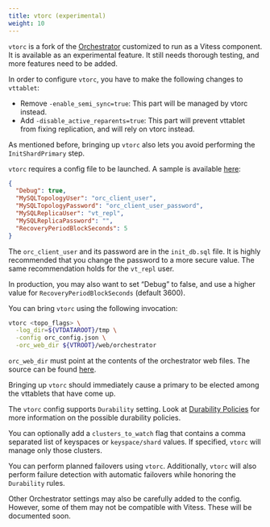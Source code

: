 ```yaml
---
title: vtorc (experimental)
weight: 10
---
```


`vtorc` is a fork of the [Orchestrator](https://github.com/openark/orchestrator) customized to run as a Vitess component. It is available as an experimental feature. It still needs thorough testing, and more features need to be added.

In order to configure `vtorc`, you have to make the following changes to `vttablet`:

* Remove `-enable_semi_sync=true`: This part will be managed by vtorc instead.
* Add `-disable_active_reparents=true`: This part will prevent vttablet from fixing replication, and will rely on vtorc instead.

As mentioned before, bringing up `vtorc` also lets you avoid performing the `InitShardPrimary` step.

`vtorc` requires a config file to be launched. A sample is available [here](https://github.com/vitessio/vitess/blob/main/config/orchestrator/default.json):

```json
{
  "Debug": true,
  "MySQLTopologyUser": "orc_client_user",
  "MySQLTopologyPassword": "orc_client_user_password",
  "MySQLReplicaUser": "vt_repl",
  "MySQLReplicaPassword": "",
  "RecoveryPeriodBlockSeconds": 5
}
```

The `orc_client_user` and its password are in the `init_db.sql` file. It is highly recommended that you change the password to a more secure value. The same recommendation holds for the `vt_repl` user.

In production, you may also want to set “Debug” to false, and use a higher value for `RecoveryPeriodBlockSeconds` (default 3600).

You can bring `vtorc` using the following invocation:

```sh
vtorc <topo_flags> \
  -log_dir=${VTDATAROOT}/tmp \
  -config orc_config.json \
  -orc_web_dir ${VTROOT}/web/orchestrator
 ```
`orc_web_dir` must point at the contents of the orchestrator web files. The source can be found [here](https://github.com/vitessio/vitess/tree/main/web/orchestrator).

Bringing up `vtorc` should immediately cause a primary to be elected among the vttablets that have come up.

The `vtorc` config supports `Durability` setting. Look at [Durability Policies](../durability_policy) for more information on the possible durability policies.

You can optionally add a `clusters_to_watch` flag that contains a comma separated list of keyspaces or `keyspace/shard` values. If specified, `vtorc` will manage only those clusters.

You can perform planned failovers using `vtorc`. Additionally, `vtorc` will also perform failure detection with automatic failovers while honoring the `Durability` rules.

Other Orchestrator settings may also be carefully added to the config. However, some of them may not be compatible with Vitess. These will be documented soon.
